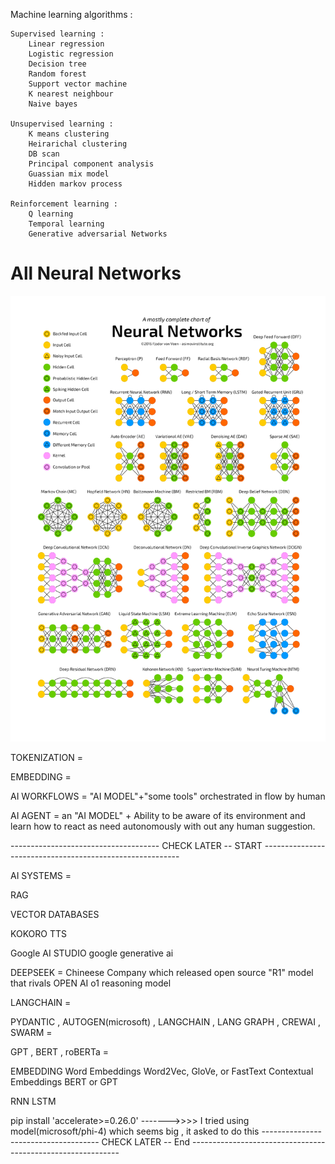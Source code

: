 
Machine learning algorithms :

    Supervised learning :
        Linear regression 
        Logistic regression
        Decision tree
        Random forest
        Support vector machine
        K nearest neighbour
        Naive bayes

    Unsupervised learning :
        K means clustering
        Heirarichal clustering
        DB scan
        Principal component analysis
        Guassian mix model
        Hidden markov process

    Reinforcement learning :
        Q learning
        Temporal learning
        Generative adversarial Networks



# All Neural Networks 
<img src="y_neuralnetworks_overview.png" alt="Spark analogy" width="1000"/>







TOKENIZATION = 

EMBEDDING = 

AI WORKFLOWS = "AI MODEL"+"some tools" orchestrated in flow by human

AI AGENT = an "AI MODEL" + Ability to be aware of its environment and learn how to react as need autonomously
            with out any human suggestion.






------------------------------------- CHECK LATER -- START ---------------------------------------------------------

AI SYSTEMS = 

RAG

VECTOR DATABASES

KOKORO TTS

Google AI STUDIO
    google generative ai

DEEPSEEK = Chineese Company which released open source "R1" model that rivals OPEN AI o1 reasoning model

LANGCHAIN =

PYDANTIC , AUTOGEN(microsoft) , LANGCHAIN , LANG GRAPH , CREWAI , SWARM = 

GPT , BERT , roBERTa =


EMBEDDING 
    Word Embeddings
        Word2Vec, GloVe, or FastText
    Contextual Embeddings
        BERT or GPT

RNN
LSTM

pip install 'accelerate>=0.26.0'   ------->>>> I tried using model(microsoft/phi-4) which seems big , it asked to do this
------------------------------------- CHECK LATER -- End ------------------------------------------------------------
